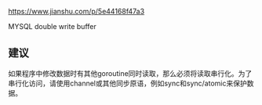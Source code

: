 https://www.jianshu.com/p/5e44168f47a3







MYSQL double write buffer



## 建议

如果程序中修改数据时有其他goroutine同时读取，那么必须将读取串行化。为了串行化访问，请使用channel或其他同步原语，例如sync和sync/atomic来保护数据。



